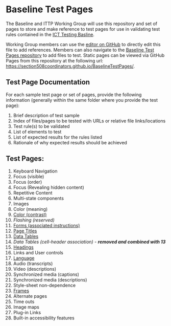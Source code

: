 # Baseline Test Pages
The Baseline and ITTP Working Group will use this repository and set of pages to store and make reference to test pages for use in validating test rules contained in the [ICT Testing Basline](https://section508coordinators.github.io/ICTTestingBaseline/). 

Working Group members can use the [editor on GitHub](https://github.com/Section508Coordinators/BaselineTestPages/edit/master/README.md) to directly edit this file to add references. Members can also  navigate to the [Baseline Test Pages repository](https://github.com/Section508Coordinators/BaselineTestPages) to add files to test. Static pages can be viewed via GitHub Pages from this repository at the following url: <https://section508coordinators.github.io/BaselineTestPages/>.

## Test Page Documentation
For each sample test page or set of pages, provide the following information (generally within the same folder where you provide the test page):
1.	Brief description of test sample
2.	Index of files/pages to be tested with URLs or relative file links/locations
3.	Test rule(s) to be validated
4.	List of elements to test
5.	List of expected results for the rules listed
6.	Rationale of why expected results should be achieved

## Test Pages:
1. Keyboard Navigation
2. Focus (visible)
3. Focus (order)
4. Focus (Revealing hidden content)
5. Repetitive Content
6. Multi-state components
7. Images
8. Color (meaning)
9. [Color (contrast)](TestPages/9ColorContrast/9ColorContrast-TestPageDoc.md)
10. *Flashing (reserved)*
11. [Forms (associated instructions)](TestPages/11Forms/11Forms-TestPageDoc.md)
12. [Page Titles](TestPages/12PageTitles/12PageTitles-TestPageDoc.md)
13. [Data Tables](TestPages/13DataTablesHeaders/13Tables_test_page.html)
14. *Data Tables (cell-header association) - **removed and combined with 13***
15. [Headings](TestPages/15Headings/15Headings-TestPageDoc.md)
16. Links and User controls
17. [Language](TestPages/17Language/17Language-TestPageDoc.md)
18. Audio (transcripts)
19. Video (descriptions)
20. Synchronized media (captions)
21. Synchronized media (descriptions)
22. Style-sheet non-dependence
23. [Frames](TestPages/23Frames/23Frames-TestPageDoc.md)
24. Alternate pages
25. Time outs
26. Image maps
27. Plug-in Links
28. Built-in accessibility features
